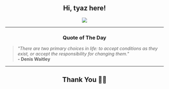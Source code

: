 <h2 align="center"> Hi, tyaz here!</h2>

<p align="center">
<a href="https://github.com/tyazx" alt="github streak"><img src="https://dvst-streak.herokuapp.com/?user=tyazx&theme=tokyonight&fire=DD472C"></a>
</p>

<hr>
<h3 align="center">Quote of The Day</h3>
<p align="center">
<blockquote>
<i>"There are two primary choices in life: to accept conditions as they exist, or accept the responsibility for changing them."</i>
<br>
<b>- Denis Waitley</b>
</blockquote>
</p>


<hr>
<h2 align="center">Thank You 🙏🏼</h2>
